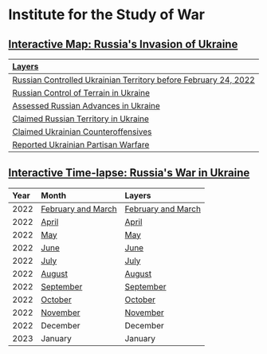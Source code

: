 # Institute for the Study of War

## [Interactive Map: Russia's Invasion of Ukraine](https://storymaps.arcgis.com/stories/36a7f6a6f5a9448496de641cf64bd375)

|[Layers](https://www.arcgis.com/sharing/rest/content/items/9f04944a2fe84edab9da31750c2b15eb/data?f=json)|
|:---|
|[Russian Controlled Ukrainian Territory before February 24, 2022](https://services5.arcgis.com/SaBe5HMtmnbqSWlu/arcgis/rest/services/VIEW_Russian_controlled_Ukrainian_Territory_before_February_24_2022/FeatureServer/36/query?f=geoJSON&maxRecordCountFactor=4&resultOffset=0&resultRecordCount=8000&where=1%3D1&orderByFields=OBJECTID&outFields=*&resultType=tile&spatialRel=esriSpatialRelIntersects&geometryType=esriGeometryEnvelope&defaultSR=102100)|
|[Russian Control of Terrain in Ukraine](https://services5.arcgis.com/SaBe5HMtmnbqSWlu/arcgis/rest/services/VIEW_RussiaCoTinUkraine_V3/FeatureServer/49/query?f=geoJSON&maxRecordCountFactor=4&resultOffset=0&resultRecordCount=8000&where=1%3D1&orderByFields=OBJECTID&outFields=OBJECTID&resultType=tile&spatialRel=esriSpatialRelIntersects&geometryType=esriGeometryEnvelope&defaultSR=102100)|
|[Assessed Russian Advances in Ukraine](https://services5.arcgis.com/SaBe5HMtmnbqSWlu/arcgis/rest/services/MDS_AssessedRussianAdvanceInUkraine_view/FeatureServer/49/query?f=geoJSON&maxRecordCountFactor=4&resultOffset=0&resultRecordCount=8000&where=1%3D1&orderByFields=OBJECTID&outFields=OBJECTID&resultType=tile&spatialRel=esriSpatialRelIntersects&geometryType=esriGeometryEnvelope&defaultSR=102100)|
|[Claimed Russian Territory in Ukraine](https://services5.arcgis.com/SaBe5HMtmnbqSWlu/arcgis/rest/services/VIEW_ClaimedRussianTerritoryinUkraine_V2/FeatureServer/49/query?f=geoJSON&maxRecordCountFactor=4&resultOffset=0&resultRecordCount=8000&where=1%3D1&orderByFields=OBJECTID&outFields=OBJECTID&resultType=tile&spatialRel=esriSpatialRelIntersects&geometryType=esriGeometryEnvelope&defaultSR=102100)|
|[Claimed Ukrainian Counteroffensives](https://services5.arcgis.com/SaBe5HMtmnbqSWlu/arcgis/rest/services/VIEW_ClaimedUkrainianCounteroffensives_V2/FeatureServer/51/query?f=geoJSON&maxRecordCountFactor=4&resultOffset=0&resultRecordCount=8000&where=1%3D1&orderByFields=OBJECTID&outFields=OBJECTID&resultType=tile&spatialRel=esriSpatialRelIntersects&geometryType=esriGeometryEnvelope&defaultSR=102100)|
|[Reported Ukrainian Partisan Warfare](https://services5.arcgis.com/SaBe5HMtmnbqSWlu/arcgis/rest/services/VIEW_Reported_Ukrainian_Partisan_Warfare_V2/FeatureServer/53/query?f=geoJSON&maxRecordCountFactor=4&resultOffset=0&resultRecordCount=8000&where=1%3D1&orderByFields=OBJECTID&outFields=OBJECTID&resultType=tile&spatialRel=esriSpatialRelIntersects&geometryType=esriGeometryEnvelope&defaultSR=102100)|

## [Interactive Time-lapse: Russia's War in Ukraine](https://storymaps.arcgis.com/stories/733fe90805894bfc8562d90b106aa895)

|Year|Month|Layers|
|:---|:---|:---|
|2022|[February and March](https://experience.arcgis.com/experience/c5eeec0f7ce5469ab6fc70176327fb0e/)|[February and March](https://www.arcgis.com/sharing/rest/content/items/2e6ccef6f70049a3ba6b7f160c6b9fbd/data?f=json)|
|2022|[April](https://experience.arcgis.com/experience/470f2b16c86943a288e62a6ec8ab3ca3/)|[April](https://www.arcgis.com/sharing/rest/content/items/14c5e7109dda431f994fda3556094297/data?f=json)|
|2022|[May](https://experience.arcgis.com/experience/8402ca9a9979465493cb10613b4a80f9/)|[May](https://www.arcgis.com/sharing/rest/content/items/60d3826d8804416fab201c24e219307e/data?f=json)|
|2022|[June](https://experience.arcgis.com/experience/12fc225cb21a4d469fc9755f9ba8fbc1/)|[June](https://www.arcgis.com/sharing/rest/content/items/83504afb83b94cf5ad9a1b233ae5fdfb/data?f=json)|
|2022|[July](https://experience.arcgis.com/experience/2817e9b7fde743a1a74d0e5e314393e4)|[July](https://www.arcgis.com/sharing/rest/content/items/7765a376523248598c6a3f8aafd08a27/data?f=json)|
|2022|[August](https://experience.arcgis.com/experience/82dbb0c07bbe4edda4100ebcf44fd10c/)|[August](https://www.arcgis.com/sharing/rest/content/items/51a2f3b7b5f042f5b975727763642508/data?f=json)|
|2022|[September](https://experience.arcgis.com/experience/6314230485b64d71b3b9ef65192a205c)|[September](https://www.arcgis.com/sharing/rest/content/items/10450bc6cda345de868cd7522758ab57/data?f=json)|
|2022|[October](https://experience.arcgis.com/experience/551426ba370c4273a3ec2cbef273ae51/)|[October](https://www.arcgis.com/sharing/rest/content/items/d1bb617793e049e28474e592e1a1818b/data?f=json)|
|2022|[November](https://experience.arcgis.com/experience/76a5f43c604543e1b0882da23a8d6ab1)|[November](https://www.arcgis.com/sharing/rest/content/items/0de2547089774bdeaf523ae17585684e/data?f=json)|
|2022|December|December|
|2023|January|January|
